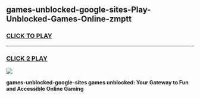 
## games-unblocked-google-sites-Play-Unblocked-Games-Online-zmptt
<h3>
<a href="https://premium76.site?title=games-unblocked-google-sites&ref=24A">CLICK TO PLAY</a></h3>
<hr>

<h3>
<a href="https://premium76.site?title=games-unblocked-google-sites&ref=24A">CLICK 2 PLAY</a>
  
</h3>

<a href="https://premium76.site?title=games-unblocked-google-sites&ref=24A"><img src="https://clearcache.store/games.png"></a>


**games-unblocked-google-sites games unblocked: Your Gateway to Fun and Accessible Online Gaming**
